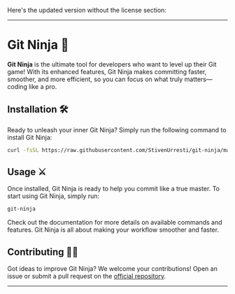 Here's the updated version without the license section:

---

# Git Ninja 🥷

**Git Ninja** is the ultimate tool for developers who want to level up their Git game! With its enhanced features, Git Ninja makes committing faster, smoother, and more efficient, so you can focus on what truly matters—coding like a pro.

## Installation 🛠️

Ready to unleash your inner Git Ninja? Simply run the following command to install Git Ninja:

```sh
curl -fsSL https://raw.githubusercontent.com/StivenUrresti/git-ninja/master/install.sh | sudo bash
```

## Usage ⚔️

Once installed, Git Ninja is ready to help you commit like a true master. To start using Git Ninja, simply run:

```sh
git-ninja
```

Check out the documentation for more details on available commands and features. Git Ninja is all about making your workflow smoother and faster.

## Contributing 🥷💥

Got ideas to improve Git Ninja? We welcome your contributions! Open an issue or submit a pull request on the [official repository](https://github.com/StivenUrresti/git-ninja).

---
